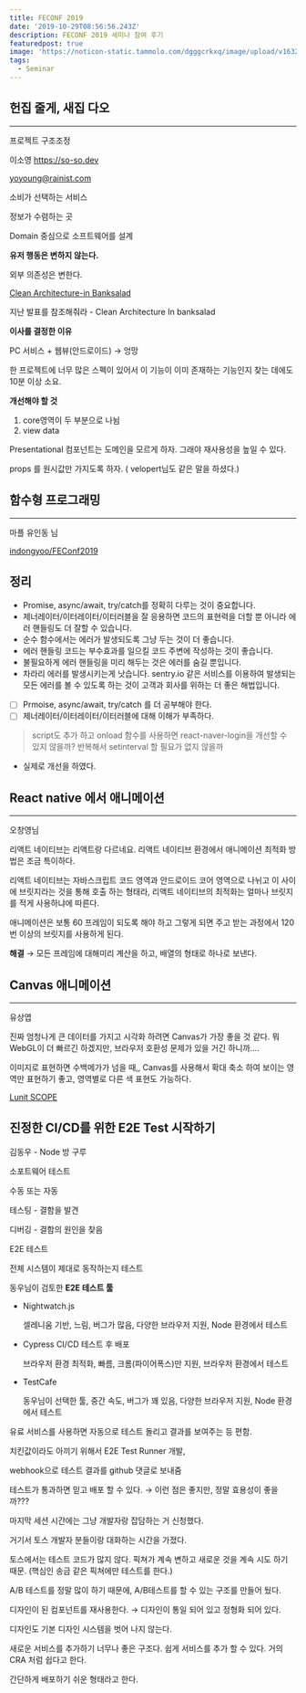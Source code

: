 ```yaml
---
title: FECONF 2019
date: '2019-10-29T08:56:56.243Z'
description: FECONF 2019 세미나 참여 후기
featuredpost: true
image: 'https://noticon-static.tammolo.com/dgggcrkxq/image/upload/v1632299905/tlog/cover/feconf_ih9gjf.png'
tags:
  - Seminar
---
```


## 헌집 줄게, 새집 다오

---

프로젝트 구조조정

이소영 https://so-so.dev

yoyoung@rainist.com

소비가 선택하는 서비스 

정보가 수렴하는 곳

Domain 중심으로 소프트웨어를 설계

**유저 행동은 변하지 않는다.**

외부 의존성은 변한다.

[Clean Architecture-in Banksalad](https://speakerdeck.com/soyoung210/clean-architecture-in-banksalad)

지난 발표를 참조해줘라 - Clean Architecture In banksalad

**이사를 결정한 이유**

PC 서비스 + 웹뷰(안드로이드) → 엉망

한 프로젝트에 너무 많은 스펙이 있어서 이 기능이 이미 존재하는 기능인지 찾는 데에도 10분 이상 소요.

**개선해야 할 것**

1. core영역이 두 부분으로 나뉨
2. view data

Presentational 컴포넌트는 도메인을 모르게 하자. 그래야 재사용성을 높일 수 있다.

props 를 원시값만 가지도록 하자. ( velopert님도 같은 말을 하셨다.)

## 함수형 프로그래밍

---

마플 유인동 님

[indongyoo/FEConf2019](https://github.com/indongyoo/FEConf2019)

## **정리**

- Promise, async/await, try/catch를 정확히 다루는 것이 중요합니다.
- 제너레이터/이터레이터/이터러블을 잘 응용하면 코드의 표현력을 더할 뿐 아니라 에러 핸들링도 더 잘할 수 있습니다.
- 순수 함수에서는 에러가 발생되도록 그냥 두는 것이 더 좋습니다.
- 에러 핸들링 코드는 부수효과를 일으킬 코드 주변에 작성하는 것이 좋습니다.
- 불필요하게 에러 핸들링을 미리 해두는 것은 에러를 숨길 뿐입니다.
- 차라리 에러를 발생시키는게 낫습니다. sentry.io 같은 서비스를 이용하여 발생되는 모든 에러를 볼 수 있도록 하는 것이 고객과 회사를 위하는 더 좋은 해법입니다.

- [ ]  Prmoise, async/await, try/catch 를 더 공부해야 한다.
- [ ]  제너레이터/이터레이터/이터러블에 대해 이해가 부족하다.

> script도 추가 하고 onload 함수를 사용하면 react-naver-login을 개선할 수 있지 않을까? 반복해서 setinterval 할 필요가 없지 않을까
- 실제로 개선을 하였다.

## React native 에서 애니메이션

---

오창영님

리액트 네이티브는 리액트랑 다르네요. 리액트 네이티브 환경에서 애니메이션 최적화 방법은 조금 특이하다.

리액트 네이티브는 자바스크립트 코드 영역과 안드로이드 코어 영역으로 나뉘고 이 사이에 브릿지라는 것을 통해 호출 하는 형태라, 리액트 네이티브의 최적화는 얼마나 브릿지를 적게 사용하냐에 따른다.

 애니메이션은 보통 60 프레임이 되도록 해야 하고 그렇게 되면 주고 받는 과정에서 120번 이상의 브릿지를 사용하게 된다.

**해결** → 모든 프레임에 대해미리 계산을 하고, 배열의 형태로 하나로 보낸다.

## **Canvas 애니메이션**

---

유상엽

진짜 엄청나게 큰 데이터를 가지고 시각화 하려면 Canvas가 가장 좋을 것 같다. 뭐 WebGL이 더 빠르긴 하겠지만, 브라우저 호환성 문제가 있을 거긴 하니까....

이미지로 표현하면 수백메가가 넘을 때,, Canvas를 사용해서 확대 축소 하여 보이는 영역만 표현하기 좋고, 영역별로 다른 색 표현도 가능하다.

[Lunit SCOPE](https://scope.lunit.io/app)

## 진정한 CI/CD를 위한 E2E Test 시작하기

김동우 - Node 방 구루

소포트웨어 테스트

수동 또는 자동

테스팅 - 결함을 발견

디버깅 - 결함의 원인을 찾음

E2E 테스트

전체 시스템이 제대로 동작하는지 테스트

 

동우님이 검토한 **E2E 테스트 툴**

- Nightwatch.js

    셀레니움 기반, 느림, 버그가 많음, 다양한 브라우저 지원, Node 환경에서 테스트

- Cypress CI/CD 테스트 후 배포

    브라우저 환경 최적화, 빠름, 크롬(파이어폭스)만 지원, 브라우저 환경에서 테스트

- TestCafe

    동우님이 선택한 툴, 중간 속도, 버그가 꽤 있음, 다양한 브라우저 지원, Node 환경에서 테스트

유료 서비스를 사용하면 자동으로 테스트 돌리고 결과를 보여주는 등 편함. 

치킨값이라도 아끼기 위해서 E2E Test Runner 개발,

webhook으로 테스트 결과를 github 댓글로 보내줌

테스트가 통과하면 믿고 배포 할 수 있다. → 이런 점은 좋지만, 정말 효용성이 좋을 까???

마지막 세션 시간에는 그냥 개발자랑 잡담하는 거 신청했다. 

거기서 토스 개발자 분들이랑 대화하는 시간을 가졌다.

토스에서는 테스트 코드가 많지 않다. 픽쳐가 계속 변하고 새로운 것을 계속 시도 하기 때문. (핵심인 송금 같은 픽쳐에만 테스트를 한다.)

A/B 테스트를 정말 많이 하기 때문에, A/B테스트를 할 수 있는 구조를 만들어 뒀다.

디자인이 된 컴포넌트를 재사용한다. → 디자인이 통일 되어 있고 정형화 되어 있다.

디자인도 기본 디자인 시스템을 벗어 나지 않는다.

새로운 서비스를 추가하기 너무나 좋은 구조다. 쉽게 서비스를 추가 할 수 있다. 거의 CRA 처럼 쉽다고 한다.

간단하게 배포하기 쉬운 형태라고 한다.